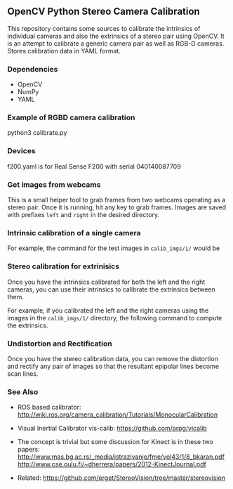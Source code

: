 ## OpenCV Python Stereo Camera Calibration

This repository contains some sources to calibrate the intrinsics of individual cameras and also the extrinsics of a stereo pair using OpenCV. It is an attempt to calibrate a generic camera pair as well as RGB-D cameras. Stores calibration data in YAML format. 


### Dependencies

- OpenCV
- NumPy
- YAML


### Example of RGBD camera calibration
python3 calibrate.py

### Devices 
f200.yaml is for Real Sense F200 with serial 040140087709


### Get images from webcams

This is a small helper tool to grab frames from two webcams operating as a stereo pair.
Once it is running, hit any key to grab frames. Images are saved with prefixes `left` and `right` in the desired directory.

### Intrinsic calibration of a single camera


For example, the command for the test images in `calib_imgs/1/` would be


### Stereo calibration for extrinisics

Once you have the intrinsics calibrated for both the left and the right cameras, you can use their intrinsics to calibrate the extrinsics between them.


For example, if you calibrated the left and the right cameras using the images in the `calib_imgs/1/` directory, the following command to compute the extrinsics.


### Undistortion and Rectification

Once you have the stereo calibration data, you can remove the distortion and rectify any pair of images so that the resultant epipolar lines become scan lines.


 
### See Also
- ROS based calibrator: http://wiki.ros.org/camera_calibration/Tutorials/MonocularCalibration
- Visual Inertial Calibrator vis-calib: https://github.com/arpg/vicalib
- The concept is trivial but some discussion for Kinect is in these two papers: 
	http://www.mas.bg.ac.rs/_media/istrazivanje/fme/vol43/1/8_bkaran.pdf
	http://www.cse.oulu.fi/~dherrera/papers/2012-KinectJournal.pdf

- Related: https://github.com/erget/StereoVision/tree/master/stereovision
